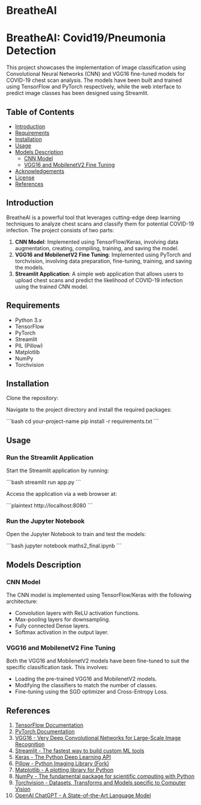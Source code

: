 # BreatheAI

# BreatheAI: Covid19/Pneumonia Detection

This project showcases the implementation of image classification using Convolutional Neural Networks (CNN) and VGG16 fine-tuned models for COVID-19 chest scan analysis. The models have been built and trained using TensorFlow and PyTorch respectively, while the web interface to predict image classes has been designed using Streamlit.

## Table of Contents

- [Introduction](#introduction)
- [Requirements](#requirements)
- [Installation](#installation)
- [Usage](#usage)
- [Models Description](#models-description)
  - [CNN Model](#cnn-model)
  - [VGG16 and MobilenetV2 Fine Tuning](#vgg16-fine-tuning)
- [Acknowledgements](#acknowledgements)
- [License](#license)
- [References](#references)

## Introduction

BreatheAI is a powerful tool that leverages cutting-edge deep learning techniques to analyze chest scans and classify them for potential COVID-19 infection. The project consists of two parts:
1. **CNN Model**: Implemented using TensorFlow/Keras, involving data augmentation, creating, compiling, training, and saving the model.
2. **VGG16 and MobilenetV2 Fine Tuning**: Implemented using PyTorch and torchvision, involving data preparation, fine-tuning, training, and saving the models.
3. **Streamlit Application**: A simple web application that allows users to upload chest scans and predict the likelihood of COVID-19 infection using the trained CNN model.

## Requirements

- Python 3.x
- TensorFlow
- PyTorch
- Streamlit
- PIL (Pillow)
- Matplotlib
- NumPy
- Torchvision

## Installation

Clone the repository:

Navigate to the project directory and install the required packages:

\```bash
cd your-project-name
pip install -r requirements.txt
\```

## Usage

### Run the Streamlit Application
Start the Streamlit application by running:

\```bash
streamlit run app.py
\```

Access the application via a web browser at:

\```plaintext
http://localhost:8080
\```

### Run the Jupyter Notebook
Open the Jupyter Notebook to train and test the models:

\```bash
jupyter notebook maths2_final.ipynb
\```

## Models Description

### CNN Model
The CNN model is implemented using TensorFlow/Keras with the following architecture:

- Convolution layers with ReLU activation functions.
- Max-pooling layers for downsampling.
- Fully connected Dense layers.
- Softmax activation in the output layer.

### VGG16 and MobilenetV2 Fine Tuning
Both the VGG16 and MobilenetV2 models have been fine-tuned to suit the specific classification task. This involves:

- Loading the pre-trained VGG16 and MobilenetV2 models.
- Modifying the classifiers to match the number of classes.
- Fine-tuning using the SGD optimizer and Cross-Entropy Loss.


## References

1. [TensorFlow Documentation](https://www.tensorflow.org/)
2. [PyTorch Documentation](https://pytorch.org/docs/stable/index.html)
3. [VGG16 - Very Deep Convolutional Networks for Large-Scale Image Recognition](https://arxiv.org/abs/1409.1556)
4. [Streamlit - The fastest way to build custom ML tools](https://www.streamlit.io/)
5. [Keras - The Python Deep Learning API](https://keras.io/)
6. [Pillow - Python Imaging Library (Fork)](https://pillow.readthedocs.io/en/stable/)
7. [Matplotlib - A plotting library for Python](https://matplotlib.org/)
8. [NumPy - The fundamental package for scientific computing with Python](https://numpy.org/)
9. [Torchvision - Datasets, Transforms and Models specific to Computer Vision](https://pytorch.org/vision/stable/index.html)
10. [OpenAI ChatGPT - A State-of-the-Art Language Model](https://openai.com/research/chatgpt)
